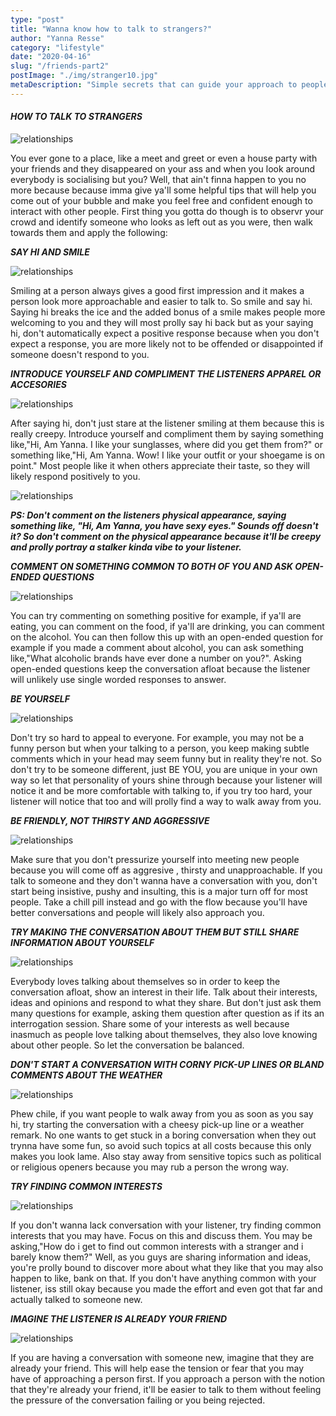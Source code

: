 ```yaml
---
type: "post"
title: "Wanna know how to talk to strangers?"
author: "Yanna Resse"
category: "lifestyle"
date: "2020-04-16"
slug: "/friends-part2"
postImage: "./img/stranger10.jpg"
metaDescription: "Simple secrets that can guide your approach to people."
---
```


#### _**HOW TO TALK TO STRANGERS**_

![relationships](./img/strangers1.jpg)

You ever gone to a place, like a meet and greet or even a house party with your friends and they disappeared on your ass and when you look around everybody is socialising but you? Well, that ain't finna happen to you no more because because imma give ya'll some helpful tips that will help you come out of your bubble and make you feel free and confident enough to interact with other people. First thing you gotta do though is to observr your crowd and identify someone who looks as left out as you were, then walk towards them and apply the following:

_**SAY HI AND SMILE**_

![relationships](./img/smiling.jpg)

Smiling at a person always gives a good first impression and it makes a person look more approachable and easier to talk to. So smile and say hi. Saying hi breaks the ice and the added bonus of a smile makes people more welcoming to you and they will most prolly say hi back but as your saying hi, don't automatically expect a positive response because when you don't expect a response, you are more likely not to be offended or disappointed if someone doesn't respond to you.

_**INTRODUCE YOURSELF AND COMPLIMENT THE LISTENERS APPAREL OR ACCESORIES**_

![relationships](./img/strangers3.jpg)

After saying hi, don't just stare at the listener smiling at them because this is really creepy. Introduce yourself and compliment them by saying something like,"Hi, Am Yanna. I like your sunglasses, where did you get them from?" or something like,"Hi, Am Yanna. Wow! I like your outfit or your shoegame is on point." Most people like it when others appreciate their taste, so they will likely respond positively to you.

![relationships](./img/stranger12.jpg)

_**PS: Don't comment on the listeners physical appearance, saying something like, "Hi, Am Yanna, you have sexy eyes." Sounds off doesn't it? So don't comment on the physical appearance because it'll be creepy and prolly portray a stalker kinda vibe to your listener.**_

_**COMMENT ON SOMETHING COMMON TO BOTH OF YOU AND ASK OPEN-ENDED QUESTIONS**_

![relationships](./img/strangers4.jpg)

You can try commenting on something positive for example, if ya'll are eating, you can comment on the food, if ya'll are drinking, you can comment on the alcohol. You can then follow this up with an open-ended question for example if you made a comment about alcohol, you can ask something like,"What alcoholic brands have ever done a number on you?". Asking open-ended questions keep the conversation afloat because the listener will unlikely use single worded responses to answer.

_**BE YOURSELF**_

![relationships](./img/strangers2.jpg)

Don't try so hard to appeal to everyone. For example, you may not be a funny person but when your talking to a person, you keep making subtle comments which in your head may seem funny but in reality they're not. So don't try to be someone different, just BE YOU, you are unique in your own way so let that personality of yours shine through because your listener will notice it and be more comfortable with talking to, if you try too hard, your listener will notice that too and will prolly find a way to walk away from you.

_**BE FRIENDLY, NOT THIRSTY AND AGGRESSIVE**_

![relationships](./img/strangers7.jpg)

Make sure that you don't pressurize yourself into meeting new people because you will come off as aggresive , thirsty and unapproachable. If you talk to someone and they don't wanna have a conversation with you, don't start being insistive, pushy and insulting, this is a major turn off for most people. Take a chill pill instead and go with the flow because you'll have better conversations and people will likely also approach you.

_**TRY MAKING THE CONVERSATION ABOUT THEM BUT STILL SHARE INFORMATION ABOUT YOURSELF**_

![relationships](./img/strangers8.jpg)

Everybody loves talking about themselves so in order to keep the conversation afloat, show an interest in their life. Talk about their interests, ideas and opinions and respond to what they share. But don't just ask them many questions for example, asking them question after question as if its an interrogation session. Share some of your interests as well because inasmuch as people love talking about themselves, they also love knowing about other people. So let the conversation be balanced.

_**DON'T START A CONVERSATION WITH CORNY PICK-UP LINES OR BLAND COMMENTS ABOUT THE WEATHER**_

![relationships](./img/weather.jpg)

Phew chile, if you want people to walk away from you as soon as you say hi, try starting the conversation with a cheesy pick-up line or a weather remark. No one wants to get stuck in a boring conversation when they out trynna have some fun, so avoid such topics at all costs because this only makes you look lame. Also stay away from sensitive topics such as political or religious openers because you may rub a person the wrong way.

_**TRY FINDING COMMON INTERESTS**_

![relationships](./img/stranger11.jpg)

If you don't wanna lack conversation with your listener, try finding common interests that you may have. Focus on this and discuss them. You may be asking,"How do i get to find out common interests with a stranger and i barely know them?" Well, as you guys are sharing information and ideas, you're prolly bound to discover more about what they like that you may also happen to like, bank on that. If you don't have anything common with your listener, iss still okay because you made the effort and even got that far and actually talked to someone new.

_**IMAGINE THE LISTENER IS ALREADY YOUR FRIEND**_

![relationships](./img/strangers9.jpg)

If you are having a conversation with someone new, imagine that they are already your friend. This will help ease the tension or fear that you may have of approaching a person first. If you approach a person with the notion that they're already your friend, it'll be easier to talk to them without feeling the pressure of the conversation failing or you being rejected.
